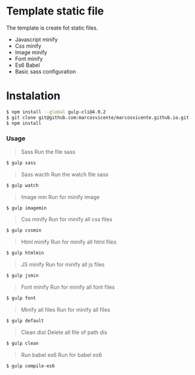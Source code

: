 # Template static file

The template is create fot static files.

  - Javascript minify
  - Css minify
  - Image minify
  - Font minify
  - Es6 Babel
  - Basic sass configuration

# Instalation
```sh
$ npm install --global gulp-cli@4.0.2
$ git clone git@github.com:marcosvicente/marcosvicente.github.io.git
$ npm install 
```
### Usage
> Sass
Run the file sass
```sh
$ gulp sass
```
> Sass wacth
Run the watch file sass 
```sh
$ gulp watch
```
> Image min
Run for minify image
```sh
$ gulp imagemin
```
> Css minify
Run for minify all css files
```sh
$ gulp cssmin
```
> Html minify
Run for minify all html files
```sh
$ gulp htmlmin
```
> JS minify
Run for minify all js files
```sh
$ gulp jsmin
```
> Font minify
Run for minify all font files
```sh
$ gulp font
```
> Minify all files
Run for minify all files
```sh
$ gulp default
```
> Clean dist
 Delete all file of path dis
```sh
$ gulp clean
```
> Run babel es6
Run for babel es6
```sh
$ gulp compile-es6
```
